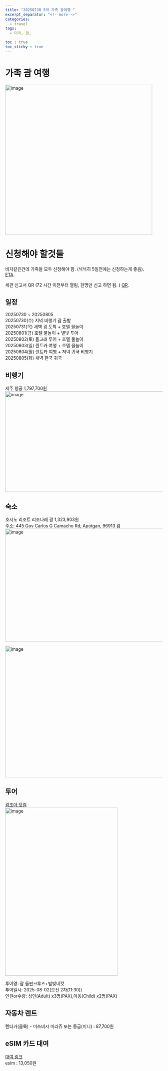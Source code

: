 ```yaml
---
title: "20250730 5박 가족 괌여행 "
excerpt_separator: "<!--more-->"
categories:
  - travel
tags:
  - 미국, 괌, 

toc : true
toc_sticky : true
---
```


# 가족 괌 여행
<img width="470" height="480" alt="image" src="https://github.com/user-attachments/assets/78772c34-9dc1-4799-b954-e5007e589bcc" />

# 신청해야 할것들 
비자같은건데 가족들 모두 신청해야 함. (넉넉히 5일전에는 신청하는게 좋음).   
[ETA](https://g-cnmi-eta.cbp.dhs.gov/).    

세관 신고서 QR (72 시간 이전부터 열림, 한명만 신고 하면 됨. )
[QR](https://landing.travel.mp/).  


## 일정
20250730 ~ 20250805    
20250730(수) 저녁 비행기 괌 출발     
20250731(목) 새벽 괌 도착 + 호텔 물놀이      
20250801(금) 호텔 물놀이 + 별빛 투어      
20250802(토) 돌고래 투어 + 호텔 물놀이      
20250803(일) 렌트카 여행 + 호텔 물놀이     
20250804(월) 렌트카 여행 + 저녁 귀국 비행기    
20250805(화) 새벽 한국 귀국    

## 비행기   
제주 항공 1,797,700원        
<img width="742" height="322" alt="image" src="https://github.com/user-attachments/assets/cd79330d-056c-4264-82df-533bdcbd1d1d" />


## 숙소
호시노 리조트 리조나레 괌 1,323,903원    
주소: 445 Gov Carlos G Camacho Rd, Apotgan, 96913 괌
<img width="628" height="360" alt="image" src="https://github.com/user-attachments/assets/3ae76ada-2985-4ca6-b113-2b9aa143cdad" />   

<img width="679" height="420" alt="image" src="https://github.com/user-attachments/assets/0d9b436e-53cb-43e9-b094-2487410c9106" />

## 투어
[괌조아 닷컴](https://guamjoa.com/mobile/localtour/detail/23299)     
<img width="359" height="537" alt="image" src="https://github.com/user-attachments/assets/824b8aaa-fcb3-4b30-a53d-da7ff3bbac0d" />   

투어명: 괌 돌핀크루즈+별빛네컷    
투어일시: 2025-08-02(오전 2차(11:30))    
인원or수량: 성인(Adult) x3명(PAX),아동(Child) x2명(PAX)    

## 자동차 렌트 
렌터카(클룩) - 미쓰비시 미라쥬 또는 동급(미니) : 87,700원    

## eSIM 카드 대여   
[대여 링크](https://pkgtour.naver.com/products/usimsa/Guam-20250730)    
esim : 13,050원     
